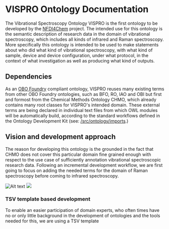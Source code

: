 # VISPRO Ontology Documentation

[//]: # "This file is meant to be edited by the ontology maintainer."

The Vibrational Spectroscopy Ontology VISPRO is the first ontology to be developed by the [NFDI4Chem](https://www.nfdi4chem.de/) project. The intended use for this ontology is the semantic description of research data in the domain of vibrational spectroscopy, which includes all kinds of infrared and Raman spectroscopy. More specifically this ontology is intended to be used to make statements about who did what kind of vibrational spectroscopy, with what kind of sample, device and device configuration, under what protocol, in the context of what investigation as well as producing what kind of outputs.


## Dependencies
As an [OBO Foundry](https://obofoundry.org/) compliant ontology, VISPRO reuses many existing terms from other OBO Foundry ontologies, such as BFO, RO, IAO and OBI but first and formost from the Chemical Methods Ontology CHMO, which already contains many root classes for VISPRO's intended domain. 
These external terms are being declared in individual text files from which OWL modules will be automatically build, according to the standard workflows defined in the Ontology Development Kit (see: [/src/ontology/imports](/src/ontology/imports).)

## Vision and development approach
The reason for developing this ontology is the grounded in the fact that CHMO does not cover this particular domain fine grained enough with respect to the use case of sufficiently annotation vibrational spectroscopic research data. 
Following an incremental development workflow, we are first going to focus on adding the needed terms for the domain of Raman spectroscopy before coming to infrared spectroscopy.

![Alt text](./VISPRO_Raman_Tbox.svg)
<img src="./VISPRO_Raman_Tbox.svg">

### TSV template based development
To enable an easier participation of domain experts, who often times have no or only little background in the development of ontologies and the tools needed for this, we are using a TSV template


